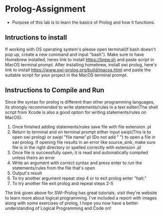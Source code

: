 # Prolog-Assignment
 - Purpose of this lab is to learn the basics of Prolog and how it functions.

## Intructions to install
  If working with OS operating system's please open terminal(if bash doesn't pop up, create 
  a new command and input "bash"). Make sure to have Homebrew installed, heres link to install
  https://brew.sh and paste script in MacOS terminal prompt. After installing homebrew, install 
  swi prolog, here's link to install https://www.swi-prolog.org/build/macos.html and paste the 
  suitable script for your project in the MacOS terminal prompt.
  
## Instructions to Compile and Run
  Since the syntax for prolog is different than other programming languages, its strongly recommended 
  to write statements/rules in a text editer(The shell script from Xcode is also a good option for 
  writing statements/rules on MacOS).
  
  1. Once finished adding statements/rules save file with file extension .pl
  2. Return to terminal and on terminal prompt either input swipl(This is to open swi prolog) or
     swipl "file name".pl (Do not add " ") to open a file in swi prolog. If opening file results
     in an error like source_sink, make sure file is in the right directory or spelled correctly with 
     extension .pl
  3. Once file is successfully open, it is read and automatically compiled unless theirs an error
  4. Write an argument with correct syntax and press enter to run the statements/rules from the 
     file that's open
  5. Output's result
  6. To try another argument repeat step 4 or to exit prolog enter "halt."
  7. To try another file exit prolog and repeat steps 2-5
 
 The link given above for SWI-Prolog has great tutorials, visit they're website to learn more about
 logical programming. I've included a report with images along with some exercises of prolog, I hope 
 you now have a better understanding of Logical Programming and Code on!
